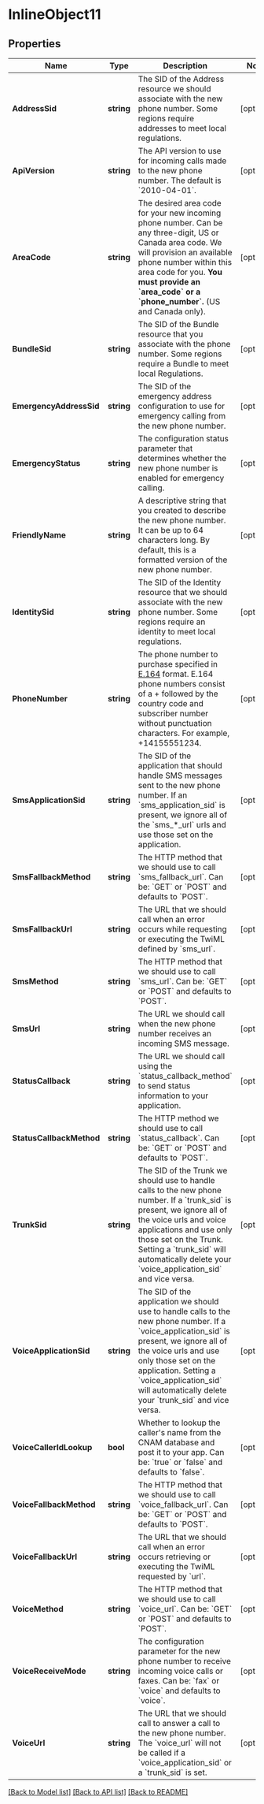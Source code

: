 # InlineObject11

## Properties

Name | Type | Description | Notes
------------ | ------------- | ------------- | -------------
**AddressSid** | **string** | The SID of the Address resource we should associate with the new phone number. Some regions require addresses to meet local regulations. | [optional] 
**ApiVersion** | **string** | The API version to use for incoming calls made to the new phone number. The default is &#x60;2010-04-01&#x60;. | [optional] 
**AreaCode** | **string** | The desired area code for your new incoming phone number. Can be any three-digit, US or Canada area code. We will provision an available phone number within this area code for you. **You must provide an &#x60;area_code&#x60; or a &#x60;phone_number&#x60;.** (US and Canada only). | [optional] 
**BundleSid** | **string** | The SID of the Bundle resource that you associate with the phone number. Some regions require a Bundle to meet local Regulations. | [optional] 
**EmergencyAddressSid** | **string** | The SID of the emergency address configuration to use for emergency calling from the new phone number. | [optional] 
**EmergencyStatus** | **string** | The configuration status parameter that determines whether the new phone number is enabled for emergency calling. | [optional] 
**FriendlyName** | **string** | A descriptive string that you created to describe the new phone number. It can be up to 64 characters long. By default, this is a formatted version of the new phone number. | [optional] 
**IdentitySid** | **string** | The SID of the Identity resource that we should associate with the new phone number. Some regions require an identity to meet local regulations. | [optional] 
**PhoneNumber** | **string** | The phone number to purchase specified in [E.164](https://www.twilio.com/docs/glossary/what-e164) format.  E.164 phone numbers consist of a + followed by the country code and subscriber number without punctuation characters. For example, +14155551234. | [optional] 
**SmsApplicationSid** | **string** | The SID of the application that should handle SMS messages sent to the new phone number. If an &#x60;sms_application_sid&#x60; is present, we ignore all of the &#x60;sms_*_url&#x60; urls and use those set on the application. | [optional] 
**SmsFallbackMethod** | **string** | The HTTP method that we should use to call &#x60;sms_fallback_url&#x60;. Can be: &#x60;GET&#x60; or &#x60;POST&#x60; and defaults to &#x60;POST&#x60;. | [optional] 
**SmsFallbackUrl** | **string** | The URL that we should call when an error occurs while requesting or executing the TwiML defined by &#x60;sms_url&#x60;. | [optional] 
**SmsMethod** | **string** | The HTTP method that we should use to call &#x60;sms_url&#x60;. Can be: &#x60;GET&#x60; or &#x60;POST&#x60; and defaults to &#x60;POST&#x60;. | [optional] 
**SmsUrl** | **string** | The URL we should call when the new phone number receives an incoming SMS message. | [optional] 
**StatusCallback** | **string** | The URL we should call using the &#x60;status_callback_method&#x60; to send status information to your application. | [optional] 
**StatusCallbackMethod** | **string** | The HTTP method we should use to call &#x60;status_callback&#x60;. Can be: &#x60;GET&#x60; or &#x60;POST&#x60; and defaults to &#x60;POST&#x60;. | [optional] 
**TrunkSid** | **string** | The SID of the Trunk we should use to handle calls to the new phone number. If a &#x60;trunk_sid&#x60; is present, we ignore all of the voice urls and voice applications and use only those set on the Trunk. Setting a &#x60;trunk_sid&#x60; will automatically delete your &#x60;voice_application_sid&#x60; and vice versa. | [optional] 
**VoiceApplicationSid** | **string** | The SID of the application we should use to handle calls to the new phone number. If a &#x60;voice_application_sid&#x60; is present, we ignore all of the voice urls and use only those set on the application. Setting a &#x60;voice_application_sid&#x60; will automatically delete your &#x60;trunk_sid&#x60; and vice versa. | [optional] 
**VoiceCallerIdLookup** | **bool** | Whether to lookup the caller&#39;s name from the CNAM database and post it to your app. Can be: &#x60;true&#x60; or &#x60;false&#x60; and defaults to &#x60;false&#x60;. | [optional] 
**VoiceFallbackMethod** | **string** | The HTTP method that we should use to call &#x60;voice_fallback_url&#x60;. Can be: &#x60;GET&#x60; or &#x60;POST&#x60; and defaults to &#x60;POST&#x60;. | [optional] 
**VoiceFallbackUrl** | **string** | The URL that we should call when an error occurs retrieving or executing the TwiML requested by &#x60;url&#x60;. | [optional] 
**VoiceMethod** | **string** | The HTTP method that we should use to call &#x60;voice_url&#x60;. Can be: &#x60;GET&#x60; or &#x60;POST&#x60; and defaults to &#x60;POST&#x60;. | [optional] 
**VoiceReceiveMode** | **string** | The configuration parameter for the new phone number to receive incoming voice calls or faxes. Can be: &#x60;fax&#x60; or &#x60;voice&#x60; and defaults to &#x60;voice&#x60;. | [optional] 
**VoiceUrl** | **string** | The URL that we should call to answer a call to the new phone number. The &#x60;voice_url&#x60; will not be called if a &#x60;voice_application_sid&#x60; or a &#x60;trunk_sid&#x60; is set. | [optional] 

[[Back to Model list]](../README.md#documentation-for-models) [[Back to API list]](../README.md#documentation-for-api-endpoints) [[Back to README]](../README.md)


